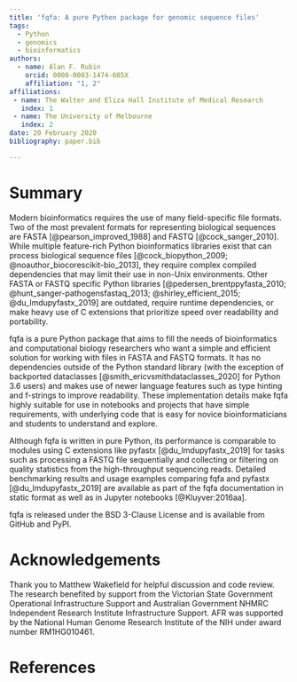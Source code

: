 ```yaml
---
title: 'fqfa: A pure Python package for genomic sequence files'
tags:
  - Python
  - genomics
  - bioinformatics
authors:
  - name: Alan F. Rubin
    orcid: 0000-0003-1474-605X
    affiliation: "1, 2"
affiliations:
 - name: The Walter and Eliza Hall Institute of Medical Research
   index: 1
 - name: The University of Melbourne
   index: 2
date: 20 February 2020
bibliography: paper.bib

---
```


# Summary

Modern bioinformatics requires the use of many field-specific file formats.
Two of the most prevalent formats for representing biological sequences are FASTA [@pearson_improved_1988] and FASTQ [@cock_sanger_2010].
While multiple feature-rich Python bioinformatics libraries exist that can process biological sequence files [@cock_biopython_2009; @noauthor_biocorescikit-bio_2013], they require complex compiled dependencies that may limit their use in non-Unix environments.
Other FASTA or FASTQ specific Python libraries [@pedersen_brentppyfasta_2010; @hunt_sanger-pathogensfastaq_2013; @shirley_efficient_2015; @du_lmdupyfastx_2019] are outdated, require runtime dependencies, or make heavy use of C extensions that prioritize speed over readability and portability. 

fqfa is a pure Python package that aims to fill the needs of bioinformatics and computational biology researchers who want a simple and efficient solution for working with files in FASTA and FASTQ formats.
It has no dependencies outside of the Python standard library (with the exception of backported dataclasses [@smith_ericvsmithdataclasses_2020] for Python 3.6 users) and makes use of newer language features such as type hinting and f-strings to improve readability.
These implementation details make fqfa highly suitable for use in notebooks and projects that have simple requirements, with underlying code that is easy for novice bioinformaticians and students to understand and explore.

Although fqfa is written in pure Python, its performance is comparable to modules using C extensions like pyfastx [@du_lmdupyfastx_2019] for tasks such as processing a FASTQ file sequentially and collecting or filtering on quality statistics from the high-throughput sequencing reads.
Detailed benchmarking results and usage examples comparing fqfa and pyfastx [@du_lmdupyfastx_2019] are available as part of the fqfa documentation in static format as well as in Jupyter notebooks [@Kluyver:2016aa].

fqfa is released under the BSD 3-Clause License and is available from GitHub and PyPI.

# Acknowledgements

Thank you to Matthew Wakefield for helpful discussion and code review.
The research benefited by support from the Victorian State Government Operational Infrastructure Support and Australian Government NHMRC Independent Research Institute Infrastructure Support.
AFR was supported by the National Human Genome Research Institute of the NIH under award number RM1HG010461.

# References
